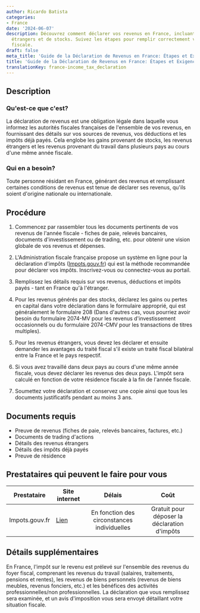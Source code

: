 ```yaml
---
author: Ricardo Batista
categories:
- France
date: '2024-06-07'
description: Découvrez comment déclarer vos revenus en France, incluant les revenus
  étrangers et de stocks. Suivez les étapes pour remplir correctement votre déclaration
  fiscale.
draft: false
meta_title: 'Guide de la Déclaration de Revenus en France: Étapes et Exigences'
title: 'Guide de la Déclaration de Revenus en France: Étapes et Exigences'
translationKey: france-income_tax_declaration
---
```



## Description
### Qu'est-ce que c'est?
La déclaration de revenus est une obligation légale dans laquelle vous informez les autorités fiscales françaises de l'ensemble de vos revenus, en fournissant des détails sur vos sources de revenus, vos déductions et les impôts déjà payés. Cela englobe les gains provenant de stocks, les revenus étrangers et les revenus provenant du travail dans plusieurs pays au cours d'une même année fiscale.
### Qui en a besoin?
Toute personne résidant en France, générant des revenus et remplissant certaines conditions de revenus est tenue de déclarer ses revenus, qu'ils soient d'origine nationale ou internationale.

## Procédure
1. Commencez par rassembler tous les documents pertinents de vos revenus de l'année fiscale - fiches de paie, relevés bancaires, documents d'investissement ou de trading, etc. pour obtenir une vision globale de vos revenus et dépenses.
   
2. L'Administration fiscale française propose un système en ligne pour la déclaration d'impôts ([Impots.gouv.fr](https://www.impots.gouv.fr/portail/)) qui est la méthode recommandée pour déclarer vos impôts. Inscrivez-vous ou connectez-vous au portail.

3. Remplissez les détails requis sur vos revenus, déductions et impôts payés - tant en France qu'à l'étranger.
   
4. Pour les revenus générés par des stocks, déclarez les gains ou pertes en capital dans votre déclaration dans le formulaire approprié, qui est généralement le formulaire 208 (Dans d'autres cas, vous pourriez avoir besoin du formulaire 2074-MV pour les revenus d'investissement occasionnels ou du formulaire 2074-CMV pour les transactions de titres multiples).

5. Pour les revenus étrangers, vous devez les déclarer et ensuite demander les avantages du traité fiscal s'il existe un traité fiscal bilatéral entre la France et le pays respectif.

6. Si vous avez travaillé dans deux pays au cours d'une même année fiscale, vous devez déclarer les revenus des deux pays. L'impôt sera calculé en fonction de votre résidence fiscale à la fin de l'année fiscale.

7. Soumettez votre déclaration et conservez une copie ainsi que tous les documents justificatifs pendant au moins 3 ans.

## Documents requis
- Preuve de revenus (fiches de paie, relevés bancaires, factures, etc.)
- Documents de trading d'actions
- Détails des revenus étrangers
- Détails des impôts déjà payés
- Preuve de résidence

## Prestataires qui peuvent le faire pour vous

| Prestataire        |     Site internet     |     Délais    |       Coût      |
| --------------- | --------------- |  :-------------: | :-------------: |
| Impots.gouv.fr  |  [Lien](https://www.impots.gouv.fr/portail/)       |      En fonction des circonstances individuelles      |        Gratuit pour déposer la déclaration d'impôts      |

## Détails supplémentaires
En France, l'impôt sur le revenu est prélevé sur l'ensemble des revenus du foyer fiscal, comprenant les revenus du travail (salaires, traitements, pensions et rentes), les revenus de biens personnels (revenus de biens meubles, revenus fonciers, etc.) et les bénéfices des activités professionnelles/non professionnelles. La déclaration que vous remplissez sera examinée, et un avis d'imposition vous sera envoyé détaillant votre situation fiscale.